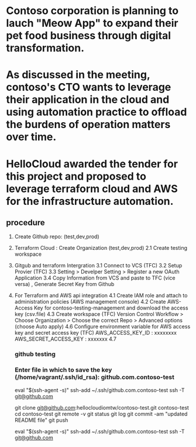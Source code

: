 # Contoso corporation is planning to lauch "Meow App" to expand their pet food business through digital transformation.
# As discussed in the meeting, contoso's CTO wants to leverage their application in the cloud and using automation practice to offload the burdens of operation matters over time.
# HelloCloud awarded the tender for this project and proposed to leverage terraform cloud and AWS for the infrastructure automation.
 
 ## procedure
 1. Create Github repo: (test,dev,prod)
 2. Terraform Cloud : Create Organization (test,dev,prod)
    2.1 Create testing workspace
    
 3. Gitgub and terraform Intergration
    3.1 Connect to VCS (TFC)
    3.2 Setup Provier (TFC)
    3.3 Setting > Develper Setting > Register a new OAuth Application
    3.4 Copy Information from VCS and paste to TFC (vice versa) , Generate Secret Key from Github
    
 4. For Terraform and AWS api integration
    4.1 Create IAM role and attach to administration policies (AWS management console)
    4.2 Create AWS-Access Key for contoso-testing-management and download the access key (csv.file)
    4.3 Create workspace (TFC)
        Version Control Workflow > Choose Organization > Choose the correct Repo > Advanced options (choose Auto apply)
    4.6 Configure environment variable for AWS access key and secret access key (TFC)
        AWS_ACCESS_KEY_ID : xxxxxxxx
        AWS_SECRET_ACCESS_KEY : xxxxxxx
    4.7 

    ### github testing

    ### Enter file in which to save the key (/home/vagrant/.ssh/id_rsa): github.com.contoso-test

    eval "$(ssh-agent -s)"
    ssh-add ~/.ssh/github.com.contoso-test
    ssh -T git@github.com

    git clone git@github.com:hellocloudiomtw/contoso-test.git contoso-test
    cd contoso-test
    git remote -v
    git status
    git log
    git commit -am "updated README file"
    git push

    eval "$(ssh-agent -s)"
    ssh-add ~/.ssh/github.com.contoso-test
    ssh -T git@github.com

   



    